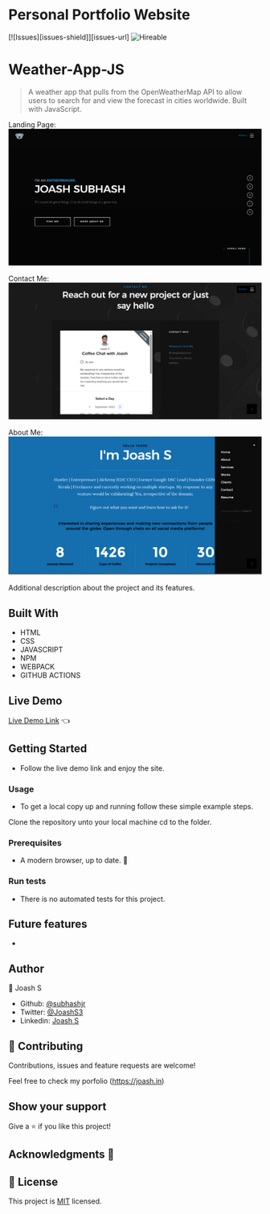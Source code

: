 # Personal Portfolio Website

<!--
*** Thanks for checking out this README Template. If you have a suggestion that would
*** make this better, please fork the repo and create a pull request or simply open
*** an issue with the tag "enhancement".
*** Thanks again! Now go create something AMAZING! :D
-->

<!-- PROJECT SHIELDS -->
<!--
*** I'm using markdown "reference style" links for readability.
*** Reference links are enclosed in brackets [ ] instead of parentheses ( ).
*** See the bottom of this document for the declaration of the reference variables
*** for contributors-url, forks-url, etc. This is an optional, concise syntax you may use.
*** https://www.markdownguide.org/basic-syntax/#reference-style-links
-->
[![Issues][issues-shield]][issues-url] 
![Hireable](https://cdn.rawgit.com/hiendv/hireable/master/styles/default/yes.svg) 

# Weather-App-JS

>  A weather app that pulls from the OpenWeatherMap API to allow users to search for and view the forecast in cities worldwide. Built with JavaScript.

Landing Page:
![screenshot](.\images\home.png)

Contact Me:
![screenshot](.\images\contact.png)

About Me:
![screenshot](.\images\about.png)


Additional description about the project and its features.

## Built With

- HTML 
- CSS
- JAVASCRIPT
- NPM
- WEBPACK
- GITHUB ACTIONS

## Live Demo

[Live Demo Link](https://joash.in) :point_left:

## Getting Started
- Follow the live demo link and enjoy the site.

### Usage
- To get a local copy up and running follow these simple example steps.

Clone the repository unto your local machine cd to the folder.


### Prerequisites

- A modern browser, up to date.  :muscle:

### Run tests

- There is no automated tests for this project.

## Future features

- 

## Author

👤 Joash S 
- Github: [@subhashjr](https://github.com/subhashjr) 
- Twitter: [@JoashS3](https://twitter.com/JoashS3) 
- Linkedin: [Joash S](https://www.linkedin.com/in/joashsubhash/) 

## 🤝 Contributing

Contributions, issues and feature requests are welcome!

Feel free to check my porfolio (https://joash.in) 
## Show your support

Give a ⭐️ if you like this project!

## Acknowledgments 🚀


## 📝 License

This project is [MIT](lic.url) licensed.

<!-- MARKDOWN LINKS & IMAGES -->
<!-- https://www.markdownguide.org/basic-syntax/#reference-style-links -->